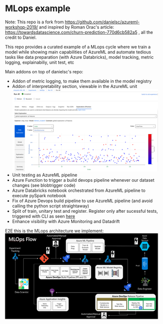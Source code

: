 # MLops example

Note: This repo is a fork from https://github.com/danielsc/azureml-workshop-2019/ and inspired by Roman Orac's article: https://towardsdatascience.com/churn-prediction-770d6cb582a5 , all the credit to Daniel.

This repo provides a curated example of a MLops cycle where we train a model while showing main capabilities of AzureML and automate tedious tasks like data preparation (with Azure Databricks), model tracking, metric logging, explainabiliy, unit test, etc

Main addons on top of danielsc's repo:
- Addon of metric logging, to make them available in the model registry
- Addon of interpretability section, viewable in the AzureML unit
![](2-mlops/media/UIExpl.png)
- Unit testing as AzureML pipeline
- Azure Function to trigger a build devops pipeline whenever our dataset changes (see blobtrigger code)
- Azure Databricks notebook orchestrated from AzureML pipeline to execute pySpark notebook
- Fix of Azure Devops build pipeline to use AzureML pipeline (and avoid calling the python script straightaway)
- Split of train, unitary test and register. Register only after sucessful tests, triggered with CLI as seen [here](https://docs.microsoft.com/en-us/cli/azure/ext/azure-cli-ml/ml/model?view=azure-cli-latest#ext-azure-cli-ml-az-ml-model-register)
- Enhance visibility with Azure Monitoring and Datadrift


E2E this is the MLops architecture we implement:
![](2-mlops/media/MLops.png)